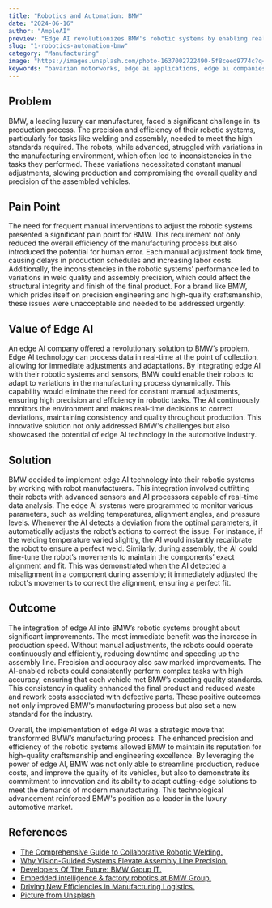 ```yaml
---
title: "Robotics and Automation: BMW"
date: "2024-06-16"
author: "AmpleAI"
preview: "Edge AI revolutionizes BMW's robotic systems by enabling real-time adjustments, crucial for maintaining high precision and efficiency in vehicle manufacturing. Deploying this technology ensures consistent quality and streamlines production processes."
slug: "1-robotics-automation-bmw"
category: "Manufacturing"
image: "https://images.unsplash.com/photo-1637002722490-5f8ceed9774c?q=80&w=2832&auto=format&fit=crop&ixlib=rb-4.0.3&ixid=M3wxMjA3fDB8MHxwaG90by1wYWdlfHx8fGVufDB8fHx8fA%3D%3D"
keywords: "bavarian motorworks, edge ai applications, edge ai companies, machine learning at the edge"
---
```


## Problem
BMW, a leading luxury car manufacturer, faced a significant challenge in its production process. The precision and efficiency of their robotic systems, particularly for tasks like welding and assembly, needed to meet the high standards required. The robots, while advanced, struggled with variations in the manufacturing environment, which often led to inconsistencies in the tasks they performed. These variations necessitated constant manual adjustments, slowing production and compromising the overall quality and precision of the assembled vehicles.

## Pain Point
The need for frequent manual interventions to adjust the robotic systems presented a significant pain point for BMW. This requirement not only reduced the overall efficiency of the manufacturing process but also introduced the potential for human error. Each manual adjustment took time, causing delays in production schedules and increasing labor costs. Additionally, the inconsistencies in the robotic systems’ performance led to variations in weld quality and assembly precision, which could affect the structural integrity and finish of the final product. For a brand like BMW, which prides itself on precision engineering and high-quality craftsmanship, these issues were unacceptable and needed to be addressed urgently.

## Value of Edge AI
An edge AI company offered a revolutionary solution to BMW’s problem. Edge AI technology can process data in real-time at the point of collection, allowing for immediate adjustments and adaptations. By integrating edge AI with their robotic systems and sensors, BMW could enable their robots to adapt to variations in the manufacturing process dynamically. This capability would eliminate the need for constant manual adjustments, ensuring high precision and efficiency in robotic tasks. The AI continuously monitors the environment and makes real-time decisions to correct deviations, maintaining consistency and quality throughout production. This innovative solution not only addressed BMW's challenges but also showcased the potential of edge AI technology in the automotive industry.

## Solution
BMW decided to implement edge AI technology into their robotic systems by working with robot manufacturers. This integration involved outfitting their robots with advanced sensors and AI processors capable of real-time data analysis. The edge AI systems were programmed to monitor various parameters, such as welding temperatures, alignment angles, and pressure levels. Whenever the AI detects a deviation from the optimal parameters, it automatically adjusts the robot’s actions to correct the issue. For instance, if the welding temperature varied slightly, the AI would instantly recalibrate the robot to ensure a perfect weld. Similarly, during assembly, the AI could fine-tune the robot’s movements to maintain the components’ exact alignment and fit. This was demonstrated when the AI detected a misalignment in a component during assembly; it immediately adjusted the robot's movements to correct the alignment, ensuring a perfect fit.

## Outcome
The integration of edge AI into BMW’s robotic systems brought about significant improvements. The most immediate benefit was the increase in production speed. Without manual adjustments, the robots could operate continuously and efficiently, reducing downtime and speeding up the assembly line. Precision and accuracy also saw marked improvements. The AI-enabled robots could consistently perform complex tasks with high accuracy, ensuring that each vehicle met BMW’s exacting quality standards. This consistency in quality enhanced the final product and reduced waste and rework costs associated with defective parts. These positive outcomes not only improved BMW's manufacturing process but also set a new standard for the industry.

Overall, the implementation of edge AI was a strategic move that transformed BMW’s manufacturing process. The enhanced precision and efficiency of the robotic systems allowed BMW to maintain its reputation for high-quality craftsmanship and engineering excellence. By leveraging the power of edge AI, BMW was not only able to streamline production, reduce costs, and improve the quality of its vehicles, but also to demonstrate its commitment to innovation and its ability to adapt cutting-edge solutions to meet the demands of modern manufacturing. This technological advancement reinforced BMW's position as a leader in the luxury automotive market.

## References

- [The Comprehensive Guide to Collaborative Robotic Welding.](https://www.fanucamerica.com/news-resources/articles/welding-cobots)
- [Why Vision-Guided Systems Elevate Assembly Line Precision.](https://www.roboticstomorrow.com/story/2023/12/why-vision-guided-systems-elevate-assembly-line-precision/21704)
- [Developers Of The Future: BMW Group IT.](https://www.bmwgroup.com/en/news/general/2023/BMWGroupIT.html)
- [Embedded intelligence & factory robotics at BMW Group.](https://www.devicechronicle.com/factory-robotics)
- [Driving New Efficiencies in Manufacturing Logistics.](https://www.nvidia.com/en-us/autonomous-machines/embedded-systems/car-manufacturing-robotics)
- [Picture from Unsplash](https://images.unsplash.com/photo-1637002722490-5f8ceed9774c?q=80&w=2832&auto=format&fit=crop&ixlib=rb-4.0.3&ixid=M3wxMjA3fDB8MHxwaG90by1wYWdlfHx8fGVufDB8fHx8fA%3D%3D)

